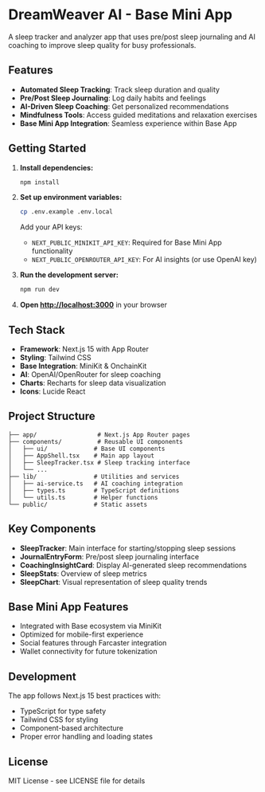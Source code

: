 # DreamWeaver AI - Base Mini App

A sleep tracker and analyzer app that uses pre/post sleep journaling and AI coaching to improve sleep quality for busy professionals.

## Features

- **Automated Sleep Tracking**: Track sleep duration and quality
- **Pre/Post Sleep Journaling**: Log daily habits and feelings
- **AI-Driven Sleep Coaching**: Get personalized recommendations
- **Mindfulness Tools**: Access guided meditations and relaxation exercises
- **Base Mini App Integration**: Seamless experience within Base App

## Getting Started

1. **Install dependencies:**
   ```bash
   npm install
   ```

2. **Set up environment variables:**
   ```bash
   cp .env.example .env.local
   ```
   
   Add your API keys:
   - `NEXT_PUBLIC_MINIKIT_API_KEY`: Required for Base Mini App functionality
   - `NEXT_PUBLIC_OPENROUTER_API_KEY`: For AI insights (or use OpenAI key)

3. **Run the development server:**
   ```bash
   npm run dev
   ```

4. **Open [http://localhost:3000](http://localhost:3000)** in your browser

## Tech Stack

- **Framework**: Next.js 15 with App Router
- **Styling**: Tailwind CSS
- **Base Integration**: MiniKit & OnchainKit
- **AI**: OpenAI/OpenRouter for sleep coaching
- **Charts**: Recharts for sleep data visualization
- **Icons**: Lucide React

## Project Structure

```
├── app/                 # Next.js App Router pages
├── components/          # Reusable UI components
│   ├── ui/             # Base UI components
│   ├── AppShell.tsx    # Main app layout
│   ├── SleepTracker.tsx # Sleep tracking interface
│   └── ...
├── lib/                # Utilities and services
│   ├── ai-service.ts   # AI coaching integration
│   ├── types.ts        # TypeScript definitions
│   └── utils.ts        # Helper functions
└── public/             # Static assets
```

## Key Components

- **SleepTracker**: Main interface for starting/stopping sleep sessions
- **JournalEntryForm**: Pre/post sleep journaling interface
- **CoachingInsightCard**: Display AI-generated sleep recommendations
- **SleepStats**: Overview of sleep metrics
- **SleepChart**: Visual representation of sleep quality trends

## Base Mini App Features

- Integrated with Base ecosystem via MiniKit
- Optimized for mobile-first experience
- Social features through Farcaster integration
- Wallet connectivity for future tokenization

## Development

The app follows Next.js 15 best practices with:
- TypeScript for type safety
- Tailwind CSS for styling
- Component-based architecture
- Proper error handling and loading states

## License

MIT License - see LICENSE file for details
